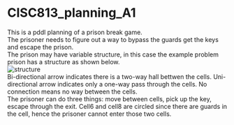 # CISC813_planning_A1
This is a pddl planning of a prison break game. <br/>The prisoner needs to figure out a way to bypass the guards get the keys and escape the prison. <br/>
The prison may have variable structure, in this case the example problem prison has a structure as shown below. <br/>
![structure](https://user-images.githubusercontent.com/72099367/214462753-4a4a80d0-c837-47fa-84cb-d22a11b5e48b.jpg)
<br/>
Bi-directional arrow indicates there is a two-way hall bettwen the cells. Uni-directional arrow indicates only a one-way pass through the cells. No connection means no way between the cells.</br>
The prisoner can do three things: move between cells, pick up the key, escape through the exit. Cell6 and cell8 are circled since there are guards in the cell, hence the prisoner cannot enter those two cells.</br>
